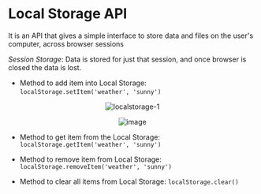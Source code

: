 # Local Storage API 
It is an API that gives a simple interface to store data and files on the user's computer, across browser sessions

*Session Storage*: Data is stored for just that session, and once browser is closed the data is lost.

- Method to add item into Local Storage: `localStorage.setItem('weather', 'sunny')`

<div align="center">

![localstorage-1](https://user-images.githubusercontent.com/83855905/175992208-adf68dc1-962a-4bb6-8b8d-627ed8fb217b.png)
  
</div>

<div align="center">

![image](https://user-images.githubusercontent.com/83855905/175992580-ce0c008c-5af7-486c-9d9f-87581c2b276c.png)

</div>

- Method to get item from the Local Storage: `localStorage.getItem('weather', 'sunny')`

- Method to remove item from Local Storage: `localStorage.removeItem('weather', 'sunny')`

- Method to clear all items from Local Storage: `localStorage.clear()`


